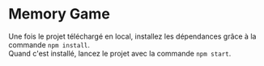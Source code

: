 # Memory Game

Une fois le projet téléchargé en local, installez les dépendances grâce à la commande `npm install`.  
Quand c'est installé, lancez le projet avec la commande `npm start`.

